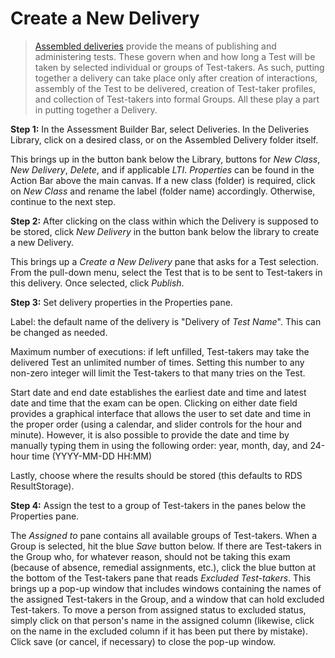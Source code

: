 <!--
created_at: 2015-05-15
authors:         
    - "Ben Angel"    
--> 

# Create a New Delivery

>[Assembled deliveries](../terminology/what-is-a-delivery.md) provide the means of publishing and administering tests. These govern when and how long a Test will be taken by selected individual or groups of Test-takers. As such, putting together a delivery can take place only after creation of interactions, assembly of the Test to be delivered, creation of Test-taker profiles, and collection of Test-takers into formal Groups. All these play a part in putting together a Delivery.

**Step 1:** In the Assessment Builder Bar, select Deliveries. In the Deliveries Library, click on a desired class, or on the Assembled Delivery folder itself.

This brings up in the button bank below the Library, buttons for *New Class*, *New Delivery*, *Delete*, and if applicable *LTI*. *Properties* can be found in the Action Bar above the main canvas. If a new class (folder) is required, click on *New Class* and rename the label (folder name) accordingly. Otherwise, continue to the next step.

**Step 2:** After clicking on the class within which the Delivery is supposed to be stored, click *New Delivery* in the button bank below the library to create a new Delivery.

This brings up a *Create a New Delivery* pane that asks for a Test selection. From the pull-down menu, select the Test that is to be sent to Test-takers in this delivery. Once selected, click *Publish*.

**Step 3:** Set delivery properties in the Properties pane.

Label: the default name of the delivery is "Delivery of *Test Name*". This can be changed as needed. 

Maximum number of executions: if left unfilled, Test-takers may take the delivered Test an unlimited number of times. Setting this number to any non-zero integer will limit the Test-takers to that many tries on the Test.

Start date and end date establishes the earliest date and time and latest date and time that the exam can be open. Clicking on either date field provides a graphical interface that allows the user to set date and time in the proper order (using a calendar, and slider controls for the hour and minute). However, it is also possible to provide the date and time by manually typing them in using the following order: year, month, day, and 24-hour time (YYYY-MM-DD HH:MM)

Lastly, choose where the results should be stored (this defaults to RDS ResultStorage).

**Step 4:** Assign the test to a group of Test-takers in the panes below the Properties pane.

The *Assigned to* pane contains all available groups of Test-takers. When a Group is selected, hit the blue *Save* button below. If there are Test-takers in the Group who, for whatever reason, should not be taking this exam (because of absence, remedial assignments, etc.), click the blue button at the bottom of the Test-takers pane that reads *Excluded Test-takers*. This brings up a pop-up window that includes windows containing the names of the assigned Test-takers in the Group, and a window that can hold excluded Test-takers. To move a person from assigned status to excluded status, simply click on that person's name in the assigned column (likewise, click on the name in the excluded column if it has been put there by mistake). Click save (or cancel, if necessary) to close the pop-up window.
